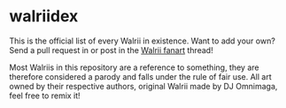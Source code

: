 # walriidex

This is the official list of every Walrii in existence. Want to add your own? Send a pull request in or post in the [Walrii fanart](http://codewalr.us/38) thread!

Most Walriis in this repository are a reference to something, they are therefore considered a parody and falls under the rule of fair use. All art owned by their respective authors, original Walrii made by DJ Omnimaga, feel free to remix it!

